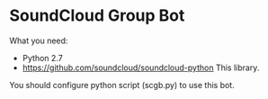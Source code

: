 # SoundCloud Group Bot

What you need:
- Python 2.7
- https://github.com/soundcloud/soundcloud-python This library.

You should configure python script (scgb.py) to use this bot.


